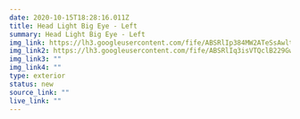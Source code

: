 ```yaml
---
date: 2020-10-15T18:28:16.011Z
title: Head Light Big Eye - Left
summary: Head Light Big Eye - Left
img_link: https://lh3.googleusercontent.com/fife/ABSRlIp384MW2ATeSsAwlt2As8u_n7f3r2CinZiL_3MjxiFDwwkgZNHWD190Svs6NznuC3IWKacdTbgOgFPZ4Gm987tBz7boTO1x3xlN0ldXqMxgveefdEvEfR-L1rjuDhPg4LLpHx3zOFyGT1Ck9movwBsnfv5tUVtgDnOTuKlL3NWyZ8ZdnUPYvOkKG-K6UUzktT1SxVlNG2sKWTwwjvpZTbDyoL2K0zaaZSdcRtTsEKxekG3P6uEsh26cKHbkDt7ecIOIdofVagcj7BP9mfrAaP_qgWUrfoDTUyXX44rUScf3Q-OW3XdmXlbh1kx2QhIIU0ov0hxmIZHCxXWL9nZ7-Nhpf_jsX75iQDS8XUqGexc4LYo7NAwrserGQqJg9yCKAmdu56brQeeYOCq6IX1F8dAyVKRnb-89KxhRxPZEIJ5eVJyUZZsSY6Pdg60WmOM_Je5zvZj1aOM29g6AatenhjveOUvGr_QGeWerE67FRBenpUESGrQylhXGiF7TslNLRvuc3ubCf7ZP6cBpSiswa88XrPx9KVHvFPiQbDlhHrwH8Uskf_nY8vOLURVZ1IPpeh90hkZiga0qyjjkgGkS-l-fNxaNpFWWtkZZfI7fyX26rXxjs8ZI-osEsCf_hhIS5xnjFgKT4Em5jn_tE0v4I81WMfkkEjZ1w4-XRYB6Q9eeXoiSnyrUjhxfQ6dW0qGJym5_nxp7oyerDF9TshCSOjr1F4_Jl-M9jQ=w795-h666-ft
img_link2: https://lh3.googleusercontent.com/fife/ABSRlIq3isVTQclB229GwphszeW40oMfbYrjM9s6hIaH330IlC82W2twR8qPEoKrVdNsP5YjAVdJ0NRioaJOtIbr0PSaLUA3gzg1dflQ9zkrNrUwuwldWCH0MtwqlFy2k6pybcnL6lP1qV9T0J8Gjk5AQ0Y7sOUXBmqK_6hoqIpIjx74f9ZP3ZMNVN1FLZ9xFTb6mBo6dDAkmTA-FQ0-r2-7xjNZRUPyIKTUpGn5ur2jhKYIpZUtI6moeorPF6YCgMVCp0FmStU_ZVEEg3SEU2sraEcnCeC-f0lvSK1fQ9WrabF1tNU35LdGTjaHpITXlBVr2Lq5Z22N04AwSjNV1vljLidN8LpTyqXa-bOb30Yex6HLWCAeeq6JwhsaRz2Lnlzk3MRU33K2-xPNTBvAOGV3IA5htShE2eIn7PK6TtV78jfnBnJ_txFKxxe350PSeHbMBfHEhf9TRdFvIN4PbDHVxKBdtdbv9RnM34I9KgVL67vL6yIdSRdbS8D3pf8ldjNOrir7qnME3Zf417t5N2Sc7jejX-9hPKOEW3-NHsFLblt7ttEHutCdJSLZgyckDBdWdLyuYAHY8b14SAG7e6LBkIFwmsamW3RnlBzHT4VTk7qKwkYQhhqRji6Zjryo_j5EnrDzu7Q1Bu34aj-Viu2UIMEvfkF6ex4gOMt7mTRuab2eBxxyyODPqv2nEjb_c7D-w6cyiC3KN_ncNckrgu5l_hnUIQPZLTfDUg=w795-h666-ft
img_link3: ""
img_link4: ""
type: exterior
status: new
source_link: ""
live_link: ""
---
```

